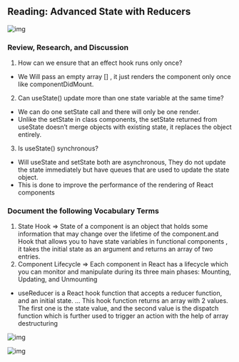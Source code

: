 ## Reading: Advanced State with Reducers 

![img](https://miro.medium.com/max/1086/1*a15Fjk16s4CVlfHaTkO73w.png)


### Review, Research, and Discussion 

1. How can we ensure that an effect hook runs only once?
- We Will pass an empty array [] , it just renders the component only once like componentDidMount.

2. Can useState() update more than one state variable at the same time? 
- We can do one setState call and there will only be one render. 
- Unlike the setState in class components, the setState returned from useState doesn’t merge objects with existing state, it replaces the object entirely.

3. Is useState() synchronous? 
- Will useState and setState both are asynchronous, They do not update the state immediately but have queues that are used to update the state object. 
- This is done to improve the performance of the rendering of React components


### Document the following Vocabulary Terms

1. State Hook =>  State of a component is an object that holds some information that may change over the lifetime of the component.and  Hook that allows you to have state variables in functional components , it takes the initial state as an argument and returns an array of two entries. 
2. Component Lifecycle =>  Each component in React has a lifecycle which you can monitor and manipulate during its three main phases: Mounting, Updating, and Unmounting 


- useReducer is a React hook function that accepts a reducer function, and an initial state. ... This hook function returns an array with 2 values. The first one is the state value, and the second value is the dispatch function which is further used to trigger an action with the help of array destructuring

![img](https://helpezee.files.wordpress.com/2021/06/usereducer-hook.jpg?w=640)

![img](https://res.cloudinary.com/practicaldev/image/fetch/s--1ICd6TAL--/c_limit%2Cf_auto%2Cfl_progressive%2Cq_auto%2Cw_880/https://dev-to-uploads.s3.amazonaws.com/i/k0z9r0fyhojaytokogf2.JPG)